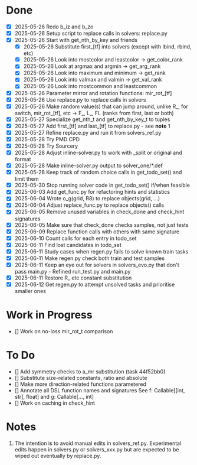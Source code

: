 # Done
- [x] 2025-05-26 Redo b_iz and b_zo
- [x] 2025-05-26 Setup script to replace calls in solvers: replace.py
- [x] 2025-05-26 Start with get_nth_by_key and friends
    - [x] 2025-05-26 Substitute first_[tf] into solvers (except with lbind, rbind, etc)
    - [x] 2025-05-26 Look into mostcolor and leastcolor -> get_color_rank
    - [x] 2025-05-26 Look at argmax and argmin -> get_arg_rank
    - [x] 2025-05-26 Look into maximum and minimum -> get_rank
    - [x] 2025-05-26 Look into valmax and valmin -> get_val_rank
    - [x] 2025-05-26 Look into mostcommon and leastcommon
- [x] 2025-05-26 Parameter mirror and rotation functions: mir_rot_[tf]
- [x] 2025-05-26 Use replace.py to replace calls in solvers
- [x] 2025-05-26 Make random value(s) that can jump around, unlike R_, for switch, mir_rot_[tf], etc -> F_, L_, FL (ranks from first, last or both)
- [x] 2025-05-27 Specialize get_nth_t and get_nth_by_key_t to tuples
- [x] 2025-05-27 Add first_[tf] and last_[tf] to replace.py - see __note__ 1
- [x] 2025-05-27 Refine replace.py and run it from solvers_ref.py
- [x] 2025-05-28 Try PMD CPD
- [x] 2025-05-28 Try Sourcery
- [x] 2025-05-28 Adjust inline-solver.py to work with _split or original and format
- [x] 2025-05-28 Make inline-solver.py output to solver_one/*.def
- [x] 2025-05-28 Keep track of random.choice calls in get_todo_set() and limit them
- [x] 2025-05-30 Stop running solver code in get_todo_set() if/when feasible
- [x] 2025-06-03 Add get_func.py for refactoring hints and statistics
- [x] 2025-06-04 Wrote o_g(grid, R8) to replace objects(grid, ...)
- [x] 2025-06-04 Adjust replace_func.py to replace objects() calls
- [x] 2025-06-05 Remove unused variables in check_done and check_hint signatures
- [x] 2025-06-05 Make sure that check_done checks samples, not just tests
- [x] 2025-06-09 Replace function calls with others with same signature
- [x] 2025-06-10 Count calls for each entry in todo_set
- [x] 2025-06-11 Find lost candidates in todo_set
- [x] 2025-06-11 Study cases when regen.py fails to solve known train tasks
- [x] 2025-06-11 Make regen.py check both train and test samples
- [x] 2025-06-11 Keep an eye out for solvers in solvers_evo.py that don't pass main.py - Refined run_test.py and main.py
- [x] 2025-06-11 Restore R_ etc constant substitution
- [x] 2025-06-12 Get regen.py to attempt unsolved tasks and prioritise smaller ones

# Work in Progress
- [] Work on no-loss mir_rot_t comparison

# To Do
- [] Add symmetry checks to a_mr substitution (task 44f52bb0)
- [] Substitute size-related constants, ratio and absolute
- [] Make more direction-related functions parametered
- [] Annotate all DSL function names and signatures
     See f: Callable[[int, str], float] and g: Callable[..., int]
- [] Work on caching in check_hint

# Notes
1. The intention is to avoid manual edits in solvers_ref.py.
    Experimental edits happen in solvers.py or solvers_xxx.py but are expected to be wiped out eventually by replace.py.
